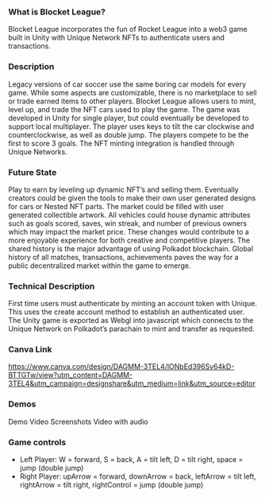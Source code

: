 ### What is Blocket League?
Blocket League incorporates the fun of Rocket League into a web3 game built in Unity with Unique Network NFTs to authenticate users and transactions.

### Description
Legacy versions of car soccer use the same boring car models for every game. While some aspects are customizable, there is no marketplace to sell or trade earned items to other players. Blocket League allows users to mint, level up, and trade the NFT cars used to play the game. The game was developed in Unity for single player, but could eventually be developed to support local multiplayer. The player uses keys to tilt the car clockwise and counterclockwise, as well as double jump. The players compete to be the first to score 3 goals. 
The NFT minting integration is handled through Unique Networks.
### Future State
Play to earn by leveling up dynamic NFT’s and selling them. Eventually creators could be given the tools to make their own user generated designs for cars or Nested NFT parts. The market could be filled with user generated collectible artwork. All vehicles could house dynamic attributes such as goals scored, saves, win streak, and number of previous owners which may impact the market price. These changes would contribute to a more enjoyable experience for both creative and competitive players. The shared history is the major advantage of using Polkadot blockchain. Global history of all matches, transactions, achievements paves the way for a public decentralized market within the game to emerge.

### Technical Description
First time users must authenticate by minting an account token with Unique. This uses the create account method to establish an authenticated user. The Unity game is exported as Webgl into javascript which connects to the Unique Network on Polkadot’s parachain to mint and transfer as requested.

### Canva Link
https://www.canva.com/design/DAGMM-3TEL4/lONbEd396Sv64kD-BTTGTw/view?utm_content=DAGMM-3TEL4&utm_campaign=designshare&utm_medium=link&utm_source=editor

### Demos
Demo Video
Screenshots
Video with audio


### Game controls
- Left Player: W = forward, S = back, A = tilt left, D = tilt right, space = jump (double jump)
- Right Player: upArrow = forward, downArrow = back, leftArrow = tilt left, rightArrow = tilt right, rightControl = jump (double jump)